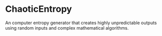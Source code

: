 # ChaoticEntropy
An computer entropy generator that creates highly unpredictable outputs using random inputs and complex mathematical algorithms.
